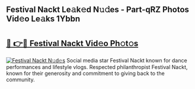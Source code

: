 ## Festival Nackt Le𝚊k𝚎d N𝚞𝚍es - Part-qRZ Photos Vid𝚎o Le𝚊ks 1Ybbn

# <h2><a href="http://fb4nuh.evod.top/?m=Festival+Nackt">🔗 👉🔴 Festival Nackt Vid𝚎o Ph𝚘t𝚘s</a></h2>

[![Festival Nackt N𝚞d𝚎s](https://i.imgur.com/8V9OHl7.gif)](http://fb4nuh.evod.top/?m=Festival+Nackt)
Social media star Festival Nackt known for dance performances and lifestyle vlogs. Respected philanthropist Festival Nackt, known for their generosity and commitment to giving back to the community. 
